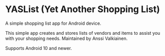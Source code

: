 # YASList (Yet Another Shopping List)
A simple shopping list app for Android device.

This simple app creates and stores lists of vendors and items to assist you with your shopping needs. Maintained by Anssi Valkiainen.

Supports Android 10 and newer.
